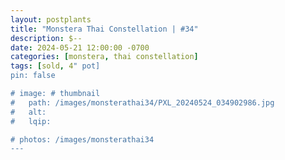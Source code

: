 ```yaml
---
layout: postplants
title: "Monstera Thai Constellation | #34"
description: $--
date: 2024-05-21 12:00:00 -0700
categories: [monstera, thai constellation]
tags: [sold, 4" pot]
pin: false

# image: # thumbnail
#   path: /images/monsterathai34/PXL_20240524_034902986.jpg
#   alt:
#   lqip:

# photos: /images/monsterathai34
---
```

